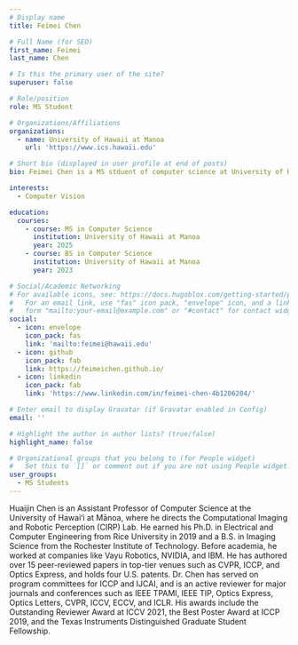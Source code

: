 ```yaml
---
# Display name
title: Feimei Chen

# Full Name (for SEO)
first_name: Feimei
last_name: Chen

# Is this the primary user of the site?
superuser: false

# Role/position
role: MS Student

# Organizations/Affiliations
organizations:
  - name: University of Hawaii at Manoa
    url: 'https://www.ics.hawaii.edu'

# Short bio (displayed in user profile at end of posts)
bio: Feimei Chen is a MS stduent of computer science at University of Hawaii at Manoa

interests:
  - Computer Vision

education:
  courses:
    - course: MS in Computer Science
      institution: University of Hawaii at Manoa
      year: 2025
    - course: BS in Computer Science
      institution: University of Hawaii at Manoa
      year: 2023

# Social/Academic Networking
# For available icons, see: https://docs.hugoblox.com/getting-started/page-builder/#icons
#   For an email link, use "fas" icon pack, "envelope" icon, and a link in the
#   form "mailto:your-email@example.com" or "#contact" for contact widget.
social:
  - icon: envelope
    icon_pack: fas
    link: 'mailto:feimei@hawaii.edu'
  - icon: github
    icon_pack: fab
    link: https://feimeichen.github.io/
  - icon: linkedin
    icon_pack: fab
    link: 'https://www.linkedin.com/in/feimei-chen-4b1206204/'

# Enter email to display Gravatar (if Gravatar enabled in Config)
email: ''

# Highlight the author in author lists? (true/false)
highlight_name: false

# Organizational groups that you belong to (for People widget)
#   Set this to `[]` or comment out if you are not using People widget.
user_groups:
  - MS Students
---
```


Huaijin Chen is an Assistant Professor of Computer Science at the University of Hawaiʻi at Mānoa, where he directs the Computational Imaging and Robotic Perception (CIRP) Lab. He earned his Ph.D. in Electrical and Computer Engineering from Rice University in 2019 and a B.S. in Imaging Science from the Rochester Institute of Technology. Before academia, he worked at companies like Vayu Robotics, NVIDIA, and IBM. He has authored over 15 peer-reviewed papers in top-tier venues such as CVPR, ICCP, and Optics Express, and holds four U.S. patents. Dr. Chen has served on program committees for ICCP and IJCAI, and is an active reviewer for major journals and conferences such as IEEE TPAMI, IEEE TIP, Optics Express, Optics Letters, CVPR, ICCV, ECCV, and ICLR. His awards include the Outstanding Reviewer Award at ICCV 2021, the Best Poster Award at ICCP 2019, and the Texas Instruments Distinguished Graduate Student Fellowship.
